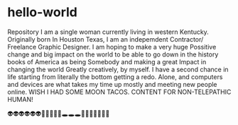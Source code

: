 # hello-world
Repository
I am a single woman currently living in western Kentucky. Originally  born In Houston Texas, I am an indepemdent Contractor/ Freelance Graphic Designer. I am hoping to make a very huge Possitive change and big impact on the world to be able to go down in the history books of America as being Somebody and making a great Impact in changing the world Greatly creatively, by myself. I have a second chance in life starting from literally the bottom getting a redo. Alone, and computers and devices are what takes my time up mostly and meeting new people online. WISH I HAD SOME MOON TACOS.
CONTENT FOR NON-TELEPATHIC HUMAN!

👽👽👽👽👽👽🍦🍧🌌🌌💫🕳🕳🕳🚀🚀🚀🚀🚀🚀🚀
